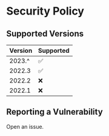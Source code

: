 # Security Policy

## Supported Versions

| Version  | Supported             |
| -------  | ------------------    |
| 2023.^   | :white_check_mark: |
| 2022.3   | :white_check_mark: |
| 2022.2   | :x:                |
| 2022.1   | :x:                |


## Reporting a Vulnerability

Open an issue.
